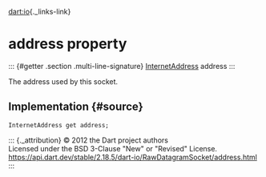 [dart:io](../../dart-io/dart-io-library){._links-link}

address property
================

::: {#getter .section .multi-line-signature}
[InternetAddress](../internetaddress-class) address
:::

The address used by this socket.

Implementation {#source}
--------------

``` {.language-dart data-language="dart"}
InternetAddress get address;
```

::: {._attribution}
© 2012 the Dart project authors\
Licensed under the BSD 3-Clause \"New\" or \"Revised\" License.\
<https://api.dart.dev/stable/2.18.5/dart-io/RawDatagramSocket/address.html>
:::
